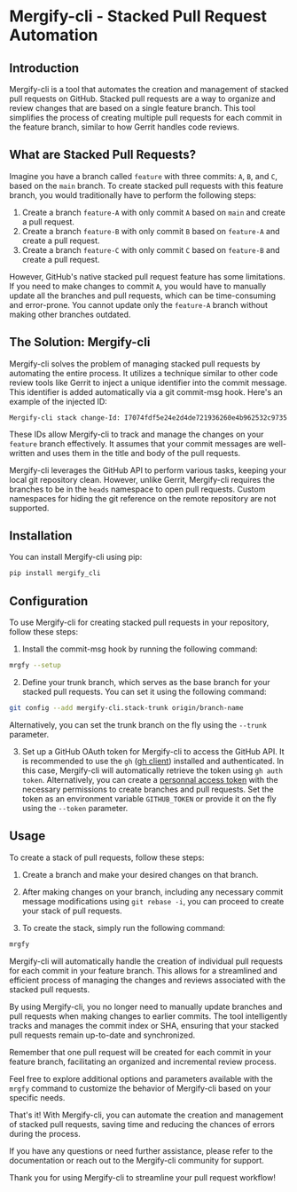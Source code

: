 # Mergify-cli - Stacked Pull Request Automation

## Introduction

Mergify-cli is a tool that automates the creation and management of stacked pull requests on GitHub. Stacked pull requests are a way to organize and review changes that are based on a single feature branch. This tool simplifies the process of creating multiple pull requests for each commit in the feature branch, similar to how Gerrit handles code reviews.

## What are Stacked Pull Requests?

Imagine you have a branch called `feature` with three commits: `A`, `B`, and `C`, based on the `main` branch. To create stacked pull requests with this feature branch, you would traditionally have to perform the following steps:

1. Create a branch `feature-A` with only commit `A` based on `main` and create a pull request.
2. Create a branch `feature-B` with only commit `B` based on `feature-A` and create a pull request.
3. Create a branch `feature-C` with only commit `C` based on `feature-B` and create a pull request.

However, GitHub's native stacked pull request feature has some limitations. If you need to make changes to commit `A`, you would have to manually update all the branches and pull requests, which can be time-consuming and error-prone. You cannot update only the `feature-A` branch without making other branches outdated.

## The Solution: Mergify-cli

Mergify-cli solves the problem of managing stacked pull requests by automating the entire process. It utilizes a technique similar to other code review tools like Gerrit to inject a unique identifier into the commit message. This identifier is added automatically via a git commit-msg hook. Here's an example of the injected ID:

```
Mergify-cli stack change-Id: I7074fdf5e24e2d4de721936260e4b962532c9735
```

These IDs allow Mergify-cli to track and manage the changes on your `feature` branch effectively. It assumes that your commit messages are well-written and uses them in the title and body of the pull requests.

Mergify-cli leverages the GitHub API to perform various tasks, keeping your local git repository clean. However, unlike Gerrit, Mergify-cli requires the branches to be in the `heads` namespace to open pull requests. Custom namespaces for hiding the git reference on the remote repository are not supported.

## Installation

You can install Mergify-cli using pip:

```bash
pip install mergify_cli
```

## Configuration

To use Mergify-cli for creating stacked pull requests in your repository, follow these steps:

1. Install the commit-msg hook by running the following command:

```bash
mrgfy --setup
```

2. Define your trunk branch, which serves as the base branch for your stacked pull requests. You can set it using the following command:

```bash
git config --add mergify-cli.stack-trunk origin/branch-name
```

Alternatively, you can set the trunk branch on the fly using the `--trunk` parameter.

3. Set up a GitHub OAuth token for Mergify-cli to access the GitHub API. It is recommended to use the `gh` ([gh client](https://cli.github.com/)) installed and authenticated. In this case, Mergify-cli will automatically retrieve the token using `gh auth token`. Alternatively, you can create a [personnal access token](https://docs.github.com/en/authentication/keeping-your-account-and-data-secure/managing-your-personal-access-tokens) with the necessary permissions to create branches and pull requests. Set the token as an environment variable `GITHUB_TOKEN` or provide it on the fly using the `--token` parameter.

## Usage

To create a stack of pull requests, follow these steps:

1. Create a branch and make your desired changes on that branch.
2. After making changes on your branch, including any necessary commit message modifications using `git rebase -i`, you can proceed to create your stack of pull requests.

3. To create the stack, simply run the following command:

```bash
mrgfy
```

Mergify-cli will automatically handle the creation of individual pull requests for each commit in your feature branch. This allows for a streamlined and efficient process of managing the changes and reviews associated with the stacked pull requests.

By using Mergify-cli, you no longer need to manually update branches and pull requests when making changes to earlier commits. The tool intelligently tracks and manages the commit index or SHA, ensuring that your stacked pull requests remain up-to-date and synchronized.

Remember that one pull request will be created for each commit in your feature branch, facilitating an organized and incremental review process.

Feel free to explore additional options and parameters available with the `mrgfy` command to customize the behavior of Mergify-cli based on your specific needs.

That's it! With Mergify-cli, you can automate the creation and management of stacked pull requests, saving time and reducing the chances of errors during the process.

If you have any questions or need further assistance, please refer to the documentation or reach out to the Mergify-cli community for support.

Thank you for using Mergify-cli to streamline your pull request workflow!